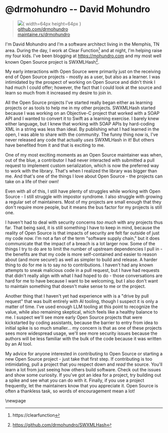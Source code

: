 # @drmohundro -- David Mohundro

> ![](https://i0.wp.com/github.com/drmohundro.png?resize=200%2C200&ssl=1){ width=64px height=64px }  
> [github.com/drmohundro](https://github.com/drmohundro)  
> [maintaine.rs/drmohundro](https://maintaine.rs/drmohundro)

I'm David Mohundro and I'm a software architect living in the Memphis, TN area. During the day, I work at Clear Function[^281] and at night, I'm helping raise my four kids. I've been blogging at https://mohundro.com and my most well known Open Source project is SWXMLHash[^282].

My early interactions with Open Source were primarily just on the receiving end of Open Source projects - mostly as a user, but also as a learner. I was intimidated by the prospect of working on Open Source and didn't think I had much I could offer; however, the fact that I could look at the source and learn so much from it increased my desire to join in.

All the Open Source projects I've started really began either as learning projects or as tools to help me in my other projects. SWXMLHash started because I was working on an Objective-C project that worked with a SOAP API and I wanted to convert it to Swift as a learning exercise. I barely knew either language, but I knew that working with SOAP APIs by hard-coding XML in a string was less than ideal. By publishing what I had learned in the open, I was able to share with the community. The funny thing now is, I've never released any code that actually _uses_ SWXMLHash in it! But others have benefited from it and that is exciting to me.

One of my most exciting moments as an Open Source maintainer was when, out of the blue, a contributor I had never interacted with submitted a pull request to implement custom serialization, which is now the preferred way to work with the library. That's when I realized the library was bigger than me. And that's one of the things I love about Open Source - the projects can take on a life of their own!

Even with all of this, I still have plenty of struggles while working with Open Source - I still struggle with impostor syndrome. I also struggle with growing a regular set of maintainers. Most of my projects are small enough that they don't require more people, but it means the bus factor for my projects is still one.

I haven't had to deal with security concerns _too much_ with any projects thus far. That being said, it is still something I have to keep in mind, because the reality of Open Source is that impacts of security are felt far outside of just my code now. I'm not a fan of the term "software supply chain," but it does communicate that the impact of a breach is a lot larger now. Some of the things I try to do are to limit the number of upstream dependencies I pull in - the benefits are that my code is more self-contained and easier to reason about (and more secure!) as well as simpler to build and release. A harder thing to do for me is to say no to contributions. I haven't had any known attempts to sneak malicious code in a pull request, but I have had requests that didn't really align with what I had hoped to do - those conversations are hard for me to have because I want to be welcoming, but I also don't want to maintain something that doesn't make sense to me or the project.

Another thing that I haven't yet had experience with is a "drive by pull request" that was built entirely with AI tooling, though I suspect it is only a matter of time. I've used enough LLM tooling at this point to recognize the value, while also remaining skeptical, which feels like a healthy balance to me. I suspect we'll see more early Open Source projects that were kickstarted by coding assistants, because the barrier to entry from idea to initial spike is so much smaller... my concern is that as one of these projects sees more widespread usage, we'll see more security issues because the authors will be less familiar with the bulk of the code because it was written by an AI tool.

My advice for anyone interested in contributing to Open Source or starting a new Open Source project - just take that first step. If contributing is too intimidating, pull a project that you respect down and _read_ the source. You'll learn a lot from just seeing how others build software. Check out the issues and show some curiosity. If you've got an idea for a project, try building out a spike and see what you can do with it. Finally, if you use a project frequently, let the maintainers know that you appreciate it. Open Source is often a thankless task, so words of encouragement mean a lot!

\newpage


[^281]: https://clearfunction
[^282]: https://github.com/drmohundro/SWXMLHash
